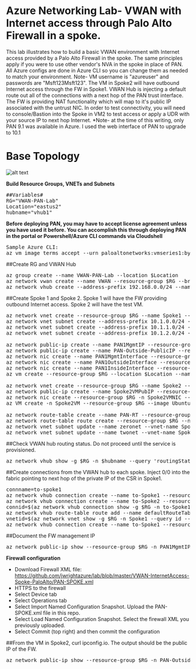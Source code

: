 # Azure Networking Lab- VWAN with Internet access through Palo Alto Firewall in a spoke.

This lab illustrates how to build a basic VWAN environment with Internet access provided by a Palo Alto Firewall in the spoke. The same principles apply if you were to use other vendor's NVA in the spoke in place of PAN. All Azure configs are done in Azure CLI so you can change them as needed to match your environment. Note- VM username is "azureuser" and passwords are "Msft123Msft123". The VM in Spoke2 will have outbound Internet access through the FW in Spoke1. VWAN Hub is injecting a default route out all of the connections with a next hop of the PAN trust interface. The FW is providing NAT functionality which will map to it's public IP associated with the untrust NIC. In order to test connectivity, you will need to console/Bastion into the Spoke in VM2 to test access or apply a UDR with your source IP to next hop Internet. *Note- at the time of this writing, only PAN 9.1 was available in Azure. I used the web interface of PAN to upgrade to 10.1

# Base Topology
![alt text](https://github.com/jwrightazure/lab/blob/master/images/vwan-pan-in-spoke-topo.PNG)

**Build Resource Groups, VNETs and Subnets**
<pre lang="...">
##Variables#
RG="VWAN-PAN-Lab"
Location="eastus2"
hubname="vhub1"
</pre>

**Before deploying PAN, you may have to accept license agreement unless you have used it before. You can accomplish this through deploying PAN in the portal or Powershell/Azure CLI commands via Cloudshell**
<pre lang="...">
Sample Azure CLI:
az vm image terms accept --urn paloaltonetworks:vmseries1:byol:latest
</pre>

##Create RG and VWAN Hub
<pre lang="...">
az group create --name VWAN-PAN-Lab --location $Location
az network vwan create --name VWAN --resource-group $RG --branch-to-branch-traffic true --location $Location
az network vhub create --address-prefix 192.168.0.0/24 --name $hubname --resource-group $RG --vwan VWAN --location $Location --sku basic
</pre>

##Create Spoke 1 and Spoke 2. Spoke 1 will have the FW providing outbound Internet access. Spoke 2 will have the test VM.
<pre lang="...">
az network vnet create --resource-group $RG --name Spoke1 --location $Location --address-prefixes 10.1.0.0/16 --subnet-name Spoke1VM --subnet-prefix 10.1.10.0/24
az network vnet subnet create --address-prefix 10.1.0.0/24 --name zeronet --resource-group $RG --vnet-name Spoke1
az network vnet subnet create --address-prefix 10.1.1.0/24 --name onenet --resource-group $RG --vnet-name Spoke1
az network vnet subnet create --address-prefix 10.1.2.0/24 --name twonet --resource-group $RG --vnet-name Spoke1

az network public-ip create --name PAN1MgmtIP --resource-group $RG --idle-timeout 30 --allocation-method Static
az network public-ip create --name PAN-Outside-PublicIP --resource-group $RG --idle-timeout 30 --allocation-method Static
az network nic create --name PAN1MgmtInterface --resource-group $RG --subnet twonet --vnet Spoke1 --public-ip-address PAN1MgmtIP --private-ip-address 10.1.2.4 --ip-forwarding true
az network nic create --name PAN1OutsideInterface --resource-group $RG --subnet zeronet --vnet Spoke1 --public-ip-address PAN-Outside-PublicIP --private-ip-address 10.1.0.4 --ip-forwarding true
az network nic create --name PAN1InsideInterface --resource-group $RG --subnet onenet --vnet Spoke1 --private-ip-address 10.1.1.4 --ip-forwarding true
az vm create --resource-group $RG --location $Location --name PAN --size Standard_D3_v2 --nics PAN1MgmtInterface PAN1OutsideInterface PAN1InsideInterface  --image paloaltonetworks:vmseries1:byol:latest --admin-username azureuser --admin-password Msft123Msft123

az network vnet create --resource-group $RG --name Spoke2 --location $Location --address-prefixes 10.2.0.0/16 --subnet-name Spoke2VM --subnet-prefix 10.2.10.0/24
az network public-ip create --name Spoke2VMPubIP --resource-group $RG --location $Location --allocation-method Dynamic
az network nic create --resource-group $RG -n Spoke2VMNIC --location $Location --subnet Spoke2VM --vnet-name Spoke2 --public-ip-address Spoke2VMPubIP --private-ip-address 10.2.10.4
az VM create -n Spoke2VM --resource-group $RG --image UbuntuLTS --admin-username azureuser --admin-password Msft123Msft123 --nics Spoke2VMNIC --no-wait

az network route-table create --name PAN-RT --resource-group $RG --location $Location
az network route-table route create --resource-group $RG --name to-Internet --route-table-name PAN-RT --address-prefix 0.0.0.0/0 --next-hop-type Internet
az network vnet subnet update --name zeronet --vnet-name Spoke1 --resource-group $RG --route-table PAN-RT
az network vnet subnet update --name twonet --vnet-name Spoke1 --resource-group $RG --route-table PAN-RT
</pre>

##Check VWAN hub routing status. Do not proceed until the service is provisioned.
<pre lang="...">
az network vhub show -g $RG -n $hubname --query 'routingState' -o tsv
</pre>

##Create connections from the VWAN hub to each spoke. Inject 0/0 into the fabric pointing to next hop of the private IP of the CSR in Spoke1.
<pre lang="...">
connname=to-spoke1
az network vhub connection create --name to-Spoke1 --resource-group $RG --remote-vnet Spoke1 --vhub-name $hubname
az network vhub connection create --name to-Spoke2 --resource-group $RG --remote-vnet Spoke2 --vhub-name $hubname 
connid=$(az network vhub connection show -g $RG -n to-Spoke1 --vhub-name $hubname --query id -o tsv)
az network vhub route-table route add --name defaultRouteTable --vhub-name $hubname --resource-group $RG --route-name default --destination-type CIDR --destinations "0.0.0.0/0" --next-hop-type ResourceID --next-hop $connid
vnetid=$(az network vnet show -g $RG -n Spoke1 --query id --out tsv)
az network vhub connection create --name to-Spoke1 --resource-group $RG --remote-vnet $vnetid --vhub-name $hubname --route-name default --address-prefixes "0.0.0.0/0" --next-hop "10.1.1.4"
</pre>

##Document the FW management IP
<pre lang="...">
az network public-ip show --resource-group $RG -n PAN1MgmtIP --query "{address: ipAddress}"
</pre>


**Firewall configuration**
- Download Firewall XML file: https://github.com/jwrightazure/lab/blob/master/VWAN-InternetAccess-Spoke-PaloAlto/PAN-SPOKE.xml
- HTTPS to the firewall
- Select Device tab
- Select Operations tab
- Select Import Named Configuration Snapshot. Upload the PAN-SPOKE.xml file in this repo.
- Select Load Named Configuration Snapshot. Select the firewall XML you previously uploaded.
- Select Commit (top right) and then commit the configuration

##From the VM in Spoke2, curl ipconfig.io. The output should be the public IP of the FW.
<pre lang="...">
az network public-ip show --resource-group $RG -n PAN-Outside-PublicIP --query "{address: ipAddress}"
</pre>
